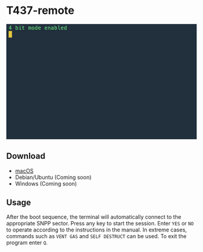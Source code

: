 # T437-remote

![alt text](/T437_intro_video.gif "Example usage")

## Download
* [macOS](https://github.com/arinbjornk/T437-remote/raw/master/T437-remote)
* Debian/Ubuntu (Coming soon)
* Windows (Coming soon)

## Usage
After the boot sequence, the terminal will automatically connect to the appropriate SNPP sector. Press any key to start the session. Enter `YES` or `NO` to operate according to the instructions in the manual. In extreme cases, commands such as `VENT GAS` and `SELF DESTRUCT` can be used. To exit the program enter `Q`.
